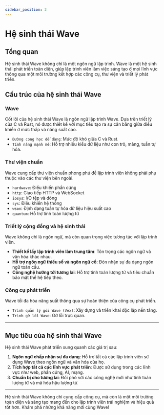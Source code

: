 ```yaml
---
sidebar_position: 2
---
```


# Hệ sinh thái Wave 

## Tổng quan

Hệ sinh thái Wave không chỉ là một ngôn ngữ lập trình.
Wave là một hệ sinh thái phát triển toàn diện, giúp lập trình viên làm việc sáng tạo ở mọi lĩnh vực thông qua một môi trường kết hợp các công cụ, thư viện và triết lý phát triển.

## Cấu trúc của hệ sinh thái Wave
### Wave
Cốt lõi của hệ sinh thái Wave là ngôn ngữ lập trình Wave.
Dựa trên triết lý của C và Rust, nó được thiết kế với mục tiêu tạo ra sự cân bằng giữa điều khiển ở mức thấp và năng suất cao.

* `Đường cong học dễ dàng`: Mức độ khó giữa C và Rust.
* `Tính năng mạnh mẽ`: Hỗ trợ nhiều kiểu dữ liệu như con trỏ, mảng, tuần tự hóa.

### Thư viện chuẩn
Wave cung cấp thư viện chuẩn phong phú để lập trình viên không phải phụ thuộc vào các thư viện bên ngoài.

* `hardwave`: Điều khiển phần cứng
* `http`: Giao tiếp HTTP và WebSocket
* `iosys`: I/O tệp và dòng
* `sys`: Điều khiển hệ thống
* `wson`: Định dạng tuần tự hóa dữ liệu hiệu suất cao
* `quantum`: Hỗ trợ tính toán lượng tử

### Triết lý cộng đồng và hệ sinh thái
Wave không chỉ là ngôn ngữ, mà còn quan trọng việc tương tác với lập trình viên.

* **Thiết kế lấy lập trình viên làm trung tâm**: Tôn trọng các ngôn ngữ và văn hóa khác nhau.
* **Hỗ trợ ngôn ngữ thiểu số và ngôn ngữ cổ**: Đón nhận sự đa dạng ngôn ngữ toàn cầu.
* **Công nghệ hướng tới tương lai**: Hỗ trợ tính toán lượng tử và tiêu chuẩn bảo mật thế hệ tiếp theo.

### Công cụ phát triển
Wave tối đa hóa năng suất thông qua sự hoàn thiện của công cụ phát triển.

* `Trình quản lý gói Wave (Vex)`: Xây dựng và triển khai độc lập nền tảng.
* `Trình gỡ lỗi Wave`: Gỡ lỗi trực quan.

---

## Mục tiêu của hệ sinh thái Wave
Hệ sinh thái Wave phát triển xung quanh các giá trị sau:

1. **Ngôn ngữ chấp nhận sự đa dạng**: Hỗ trợ tất cả các lập trình viên sử dụng Wave theo ngôn ngữ và văn hóa của họ.
2. **Tích hợp tất cả các lĩnh vực phát triển**: Được sử dụng trong các lĩnh vực như web, phần cứng, AI, mạng.
3. **Chuẩn bị cho tương lai**: Đối phó với các công nghệ mới như tính toán lượng tử và mã hóa hậu lượng tử.

---

Hệ sinh thái Wave không chỉ cung cấp công cụ, mà còn là một môi trường toàn diện và sáng tạo mang đến cho lập trình viên trải nghiệm và hiệu quả tốt hơn.
Khám phá những khả năng mới cùng Wave!
